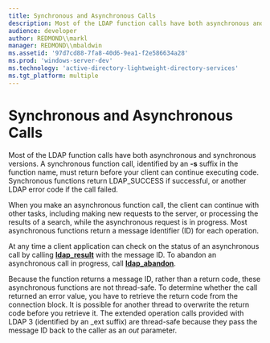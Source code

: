 ```yaml
---
title: Synchronous and Asynchronous Calls
description: Most of the LDAP function calls have both asynchronous and synchronous versions.
audience: developer
author: REDMOND\\markl
manager: REDMOND\\mbaldwin
ms.assetid: '97d7cd88-7fa8-40d6-9ea1-f2e586634a28'
ms.prod: 'windows-server-dev'
ms.technology: 'active-directory-lightweight-directory-services'
ms.tgt_platform: multiple
---
```


# Synchronous and Asynchronous Calls

Most of the LDAP function calls have both asynchronous and synchronous versions. A synchronous function call, identified by an **-s** suffix in the function name, must return before your client can continue executing code. Synchronous functions return LDAP\_SUCCESS if successful, or another LDAP error code if the call failed.

When you make an asynchronous function call, the client can continue with other tasks, including making new requests to the server, or processing the results of a search, while the asynchronous request is in progress. Most asynchronous functions return a message identifier (ID) for each operation.

At any time a client application can check on the status of an asynchronous call by calling [**ldap\_result**](ldap-result.md) with the message ID. To abandon an asynchronous call in progress, call [**ldap\_abandon**](ldap-abandon.md).

Because the function returns a message ID, rather than a return code, these asynchronous functions are not thread-safe. To determine whether the call returned an error value, you have to retrieve the return code from the connection block. It is possible for another thread to overwrite the return code before you retrieve it. The extended operation calls provided with LDAP 3 (identified by an \_ext suffix) are thread-safe because they pass the message ID back to the caller as an *out* parameter.

 

 




